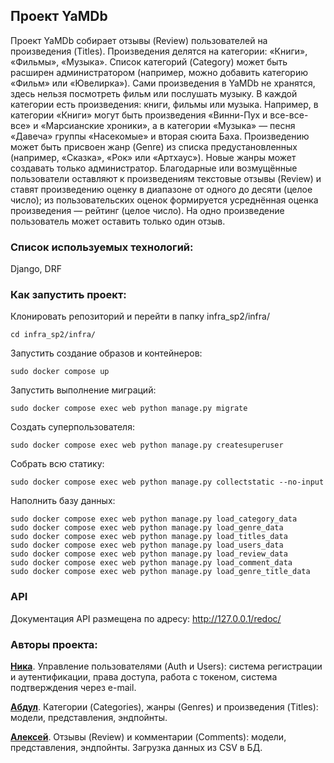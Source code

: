 ## Проект YaMDb
Проект YaMDb собирает отзывы (Review) пользователей на произведения (Titles). Произведения делятся на категории: «Книги», «Фильмы», «Музыка». Список категорий (Category) может быть расширен администратором (например, можно добавить категорию «Фильм» или «Ювелирка»).
Сами произведения в YaMDb не хранятся, здесь нельзя посмотреть фильм или послушать музыку.
В каждой категории есть произведения: книги, фильмы или музыка. Например, в категории «Книги» могут быть произведения «Винни-Пух и все-все-все» и «Марсианские хроники», а в категории «Музыка» — песня «Давеча» группы «Насекомые» и вторая сюита Баха.
Произведению может быть присвоен жанр (Genre) из списка предустановленных (например, «Сказка», «Рок» или «Артхаус»). Новые жанры может создавать только администратор.
Благодарные или возмущённые пользователи оставляют к произведениям текстовые отзывы (Review) и ставят произведению оценку в диапазоне от одного до десяти (целое число); из пользовательских оценок формируется усреднённая оценка произведения — рейтинг (целое число). На одно произведение пользователь может оставить только один отзыв.
### Cписок используемых технологий:
Django, DRF

### Как запустить проект:

Клонировать репозиторий и перейти в папку infra_sp2/infra/

```
cd infra_sp2/infra/
```

Запустить создание образов и контейнеров:

```
sudo docker compose up
```

Запустить выполнение миграций:

```
sudo docker compose exec web python manage.py migrate
```

Создать суперпользователя:

```
sudo docker compose exec web python manage.py createsuperuser
```

Собрать всю статику:

```
sudo docker compose exec web python manage.py collectstatic --no-input
```

Наполнить базу данных:
```
sudo docker compose exec web python manage.py load_category_data
sudo docker compose exec web python manage.py load_genre_data
sudo docker compose exec web python manage.py load_titles_data
sudo docker compose exec web python manage.py load_users_data
sudo docker compose exec web python manage.py load_review_data
sudo docker compose exec web python manage.py load_comment_data
sudo docker compose exec web python manage.py load_genre_title_data
```


### API
Документация API размещена по адресу: http://127.0.0.1/redoc/

### Авторы проекта: 

**[Ника](https://github.com/nikamasi)**. Управление пользователями (Auth и Users): система регистрации и аутентификации, права доступа, работа с токеном, система подтверждения через e-mail.

**[Абдул](https://github.com/abdurazak1)**.  Категории (Categories), жанры (Genres) и произведения (Titles): модели, представления, эндпойнты.

**[Алексей](https://github.com/alexeynickulin-web)**. Отзывы (Review) и комментарии (Comments): модели, представления, эндпойнты. Загрузка данных из CSV в БД.
